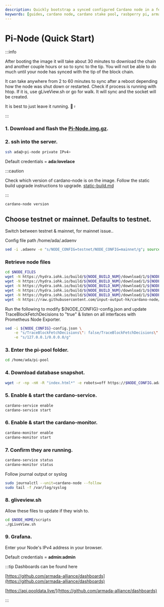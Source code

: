 ```yaml
---
description: Quickly bootstrap a synced configured Cardano node in a few hours.
keywords: [guides, cardano node, cardano stake pool, rasbperry pi, armada alliance, ubuntu]
---
```


# Pi-Node (Quick Start)

:::info

After booting the image it will take about 30 minutes to download the chain and another couple hours or so to sync to the tip. You will not be able to do much until your node has synced with the tip of the block chain.

It can take anywhere from 2 to 60 minutes to sync after a reboot depending how the node was shut down or restarted. Check if process is running with htop. If it is, use gLiveView.sh or go for walk. It will sync and the socket will be created.

It is best to just leave it running. 🏃♀

:::


### **1. Download and flash the** [**Pi-Node.img.gz**](https://mainnet.adamantium.online/Pi-Node.img.gz)**.**

### 2. ssh into the server.

```bash title=">_ Terminal"
ssh ada@<pi-node private IPv4>
```

Default credentials = **ada:lovelace**

:::caution

Check which version of cardano-node is on the image. Follow the static build upgrade instructions to upgrade. [static-build.md](../updating-a-cardano-node/static-build.md "mention")

:::


```bash title=">_ Terminal"
cardano-node version
```

## Choose testnet or mainnet. **Defaults to testnet**.

Switch between testnet & mainnet, for mainnet issue..

Config file path /home/ada/.adaenv

```bash title=">_ Terminal"
sed -i .adaenv -e "s/NODE_CONFIG=testnet/NODE_CONFIG=mainnet/g"; source .adaenv
```

### Retrieve node files

```bash title=">_ Terminal"
cd $NODE_FILES
wget -N https://hydra.iohk.io/build/${NODE_BUILD_NUM}/download/1/${NODE_CONFIG}-config.json
wget -N https://hydra.iohk.io/build/${NODE_BUILD_NUM}/download/1/${NODE_CONFIG}-byron-genesis.json
wget -N https://hydra.iohk.io/build/${NODE_BUILD_NUM}/download/1/${NODE_CONFIG}-shelley-genesis.json
wget -N https://hydra.iohk.io/build/${NODE_BUILD_NUM}/download/1/${NODE_CONFIG}-alonzo-genesis.json
wget -N https://hydra.iohk.io/build/${NODE_BUILD_NUM}/download/1/${NODE_CONFIG}-topology.json
wget -N https://raw.githubusercontent.com/input-output-hk/cardano-node/master/cardano-submit-api/config/tx-submit-mainnet-config.yaml
```

Run the following to modify ${NODE_CONFIG}-config.json and update TraceBlockFetchDecisions to "true" & listen on all interfaces with Prometheus Node Exporter.

```bash title=">_ Terminal"
sed -i ${NODE_CONFIG}-config.json \
    -e "s/TraceBlockFetchDecisions\": false/TraceBlockFetchDecisions\": true/g" \
    -e "s/127.0.0.1/0.0.0.0/g"
```

### 3. Enter the pi-pool folder.

```bash title=">_ Terminal"
cd /home/ada/pi-pool
```

### 4. Download database snapshot.

```bash title=">_ Terminal"
wget -r -np -nH -R "index.html*" -e robots=off https://$NODE_CONFIG.adamantium.online/db/
```

### 5. Enable & start the cardano-service.

```bash title=">_ Terminal"
cardano-service enable
cardano-service start
```

### 6. Enable & start the cardano-monitor.

```bash title=">_ Terminal"
cardano-monitor enable
cardano-monitor start
```

### 7. Confirm they are running.

```bash title=">_ Terminal"
cardano-service status
cardano-monitor status
```

Follow journal output or syslog

```bash title=">_ Terminal"
sudo journalctl --unit=cardano-node --follow
sudo tail -f /var/log/syslog
```

### 8. gliveview.sh
Allow these files to update if they wish to.

```bash title=">_ Terminal"
cd $NODE_HOME/scripts
./gLiveView.sh
```

### 9. Grafana.

Enter your Node's IPv4 address in your browser.

Default credentials = **admin:admin**

:::tip Dashboards can be found here

[https://github.com/armada-alliance/dashboards](https://github.com/armada-alliance/dashboards)

[https://api.pooldata.live/](https://github.com/armada-alliance/dashboards)

:::